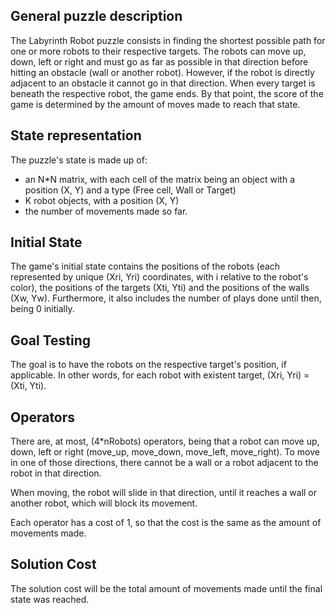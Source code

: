 ## General puzzle description

The Labyrinth Robot puzzle consists in finding the shortest possible path for one or more robots to their respective targets. The robots can move up, down, left or right and must go as far as possible in that direction before hitting an obstacle (wall or another robot). However, if the robot is directly adjacent to an obstacle it cannot go in that direction. When every target is beneath the respective robot, the game ends. By that point, the score of the game is determined by the amount of moves made to reach that state.


## State representation

The puzzle's state is made up of:
 - an N*N matrix, with each cell of the matrix being an object with a position (X, Y) and a type (Free cell, Wall or Target)
 - K robot objects, with a position (X, Y)
 - the number of movements made so far. 

## Initial State

The game's initial state contains the positions of the robots (each represented by unique (Xri, Yri) coordinates, with i relative to the robot's color), the positions of the targets (Xti, Yti) and the positions of the walls (Xw, Yw). Furthermore, it also includes the number of plays done until then, being 0 initially.

## Goal Testing

The goal is to have the robots on the respective target's position, if applicable. In other words, for each robot with existent target, (Xri, Yri) = (Xti, Yti).

## Operators

There are, at most, (4*nRobots) operators, being that a robot can move up, down, left or right (move_up, move_down, move_left, move_right). To move in one of those directions, there cannot be a wall or a robot adjacent to the robot in that direction.

When moving, the robot will slide in that direction, until it reaches a wall or another robot, which will block its movement.

Each operator has a cost of 1, so that the cost is the same as the amount of movements made.

## Solution Cost

The solution cost will be the total amount of movements made until the final state was reached.

